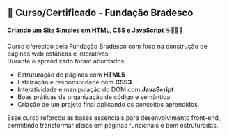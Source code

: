 ## 📜 Curso/Certificado - Fundação Bradesco  
**Criando um Site Simples em HTML, CSS e JavaScript** ☕👨🏻‍💻  

Curso oferecido pela Fundação Bradesco com foco na construção de páginas web estáticas e interativas.  
Durante o aprendizado foram abordados:  

- Estruturação de páginas com **HTML5**  
- Estilização e responsividade com **CSS3**  
- Interatividade e manipulação do DOM com **JavaScript**  
- Boas práticas de organização de código e semântica  
- Criação de um projeto final aplicando os conceitos aprendidos  

Esse curso reforçou as bases essenciais para desenvolvimento front-end, permitindo transformar ideias em páginas funcionais e bem estruturadas.